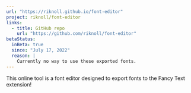 ```yaml
---
url: "https://riknoll.github.io/font-editor"
project: riknoll/font-editor
links:
  - title: GitHub repo
    url: "https://github.com/riknoll/font-editor"
betaStatus:
  inBeta: true
  since: "July 17, 2022"
  reason: |
    Currently no way to use these exported fonts.
---
```


This online tool is a font editor designed to export fonts to the Fancy Text extension!
